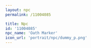 ```yaml
---
layout: npc
permalink: /11004085

title: Npc
id: '11004085'
npc_name: 'Oath Marker'
icon_url: 'portrait/npc/dummy_p.png'
---
```


